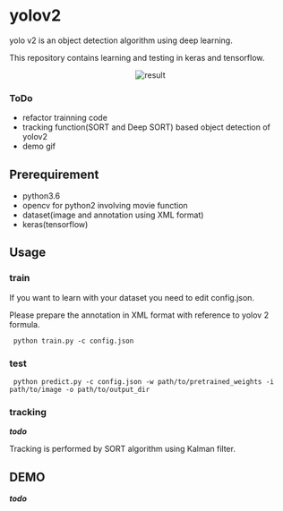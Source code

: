 # yolov2

yolo v2 is an object detection algorithm using deep learning.

This repository contains learning and testing in keras and tensorflow.

<div align="center">
<img src="https://user-images.githubusercontent.com/27678705/33706213-b569d890-db76-11e7-9dfa-1aae4bfd1dc7.png" alt="result">
</div>

### ToDo

- refactor trainning code
- tracking function(SORT and Deep SORT) based object detection of yolov2
- demo gif

## Prerequirement

- python3.6
- opencv for python2 involving movie function
- dataset(image and annotation using XML format)
- keras(tensorflow)

## Usage

### train

If you want to learn with your dataset you need to edit config.json.

Please prepare the annotation in XML format with reference to yolov 2 formula.

` python train.py -c config.json`

### test

` python predict.py -c config.json -w path/to/pretrained_weights -i path/to/image -o path/to/output_dir`

### tracking

***todo***

Tracking is performed by SORT algorithm using Kalman filter.

## DEMO

***todo***
